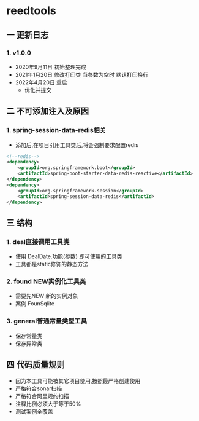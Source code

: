 # reedtools

## 一 更新日志

### 1. v1.0.0

- 2020年9月11日 初始整理完成
- 2021年1月20日 修改打印类
  当参数为空时 默认打印换行
- 2022年4月20日 重启
  - 优化并提交






## 二 不可添加注入及原因

### 1. spring-session-data-redis相关

- 添加后,在项目引用工具类后,将会强制要求配置redis

```xml
<!--redis-->
<dependency>
	<groupId>org.springframework.boot</groupId>
	<artifactId>spring-boot-starter-data-redis-reactive</artifactId>
</dependency>
<dependency>
	<groupId>org.springframework.session</groupId>
	<artifactId>spring-session-data-redis</artifactId>
</dependency>
```

## 三 结构

### 1. deal直接调用工具类

- 使用 DealDate.功能(参数) 即可使用的工具类
- 工具都是static修饰的静态方法

### 2. found NEW实例化工具类

- 需要先NEW 新的实例对象
- 案例 FounSqlite

### 3. general普通常量类型工具

- 保存常量类
- 保存异常类

## 四 代码质量规则

- 因为本工具可能被其它项目使用,按照最严格创建使用
- 严格符合sonar扫描
- 严格符合阿里规约扫描
- 注释比例必须大于等于50%
- 测试案例全覆盖